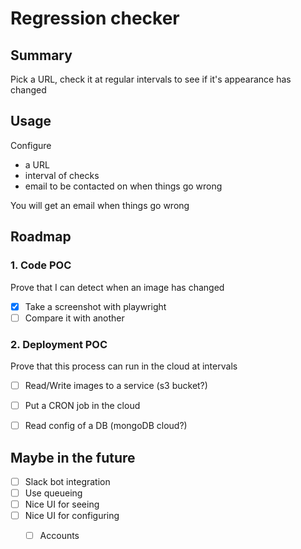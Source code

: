 # Regression checker

## Summary
Pick a URL, check it at regular intervals to see if it's appearance has changed

## Usage
Configure
- a URL
- interval of checks
- email to be contacted on when things go wrong

You will get an email when things go wrong

## Roadmap

### 1. Code POC
Prove that I can detect when an image has changed
- [x] Take a screenshot with playwright
- [ ] Compare it with another

### 2. Deployment POC
Prove that this process can run in the cloud at intervals
- [ ] Read/Write images to a service (s3 bucket?)
- [ ] Put a CRON job in the cloud
- [ ] Read config of a DB (mongoDB cloud?)


## Maybe in the future
- [ ] Slack bot integration
- [ ] Use queueing
- [ ] Nice UI for seeing
- [ ] Nice UI for configuring
  - [ ] Accounts


